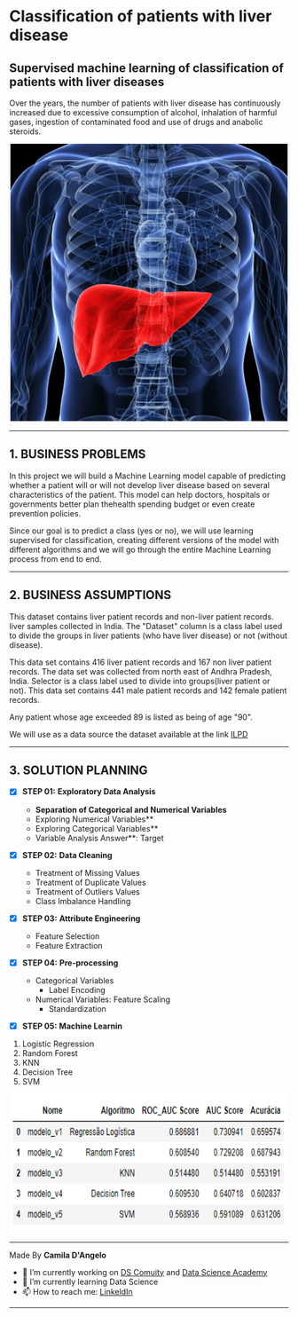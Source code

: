 # **Classification of patients with liver disease**

## Supervised machine learning of classification of patients with liver diseases

Over the years, the number of patients with liver disease has continuously increased due to excessive consumption of alcohol, inhalation of harmful gases, ingestion of contaminated food and use of drugs and anabolic steroids.

<div align="center">
<p float="left">
    <img src="/images/figado.jpg" width="500" height="500"/>
</p>
</div>

***
## 1. BUSINESS PROBLEMS

In this project we will build a Machine Learning model capable of predicting whether a patient will or will not develop liver disease based on several characteristics of the patient. This model can help doctors, hospitals or governments better plan thehealth spending budget or even create prevention policies.

Since our goal is to predict a class (yes or no), we will use learning supervised for classification, creating different versions of the model with different
algorithms and we will go through the entire Machine Learning process from end to end.

***
## 2. BUSINESS ASSUMPTIONS

This dataset contains liver patient records and non-liver patient records.
liver samples collected in India. The "Dataset" column is a class label used to divide the
groups in liver patients (who have liver disease) or not (without disease).

This data set contains 416 liver patient records and 167 non liver patient records.
The data set was collected from north east of Andhra Pradesh, India. Selector is a class label used to divide into groups(liver patient or not). 
This data set contains 441 male patient records and 142 female patient records.

Any patient whose age exceeded 89 is listed as being of age "90".

We will use as a data source the dataset available at the link [ILPD](https://archive.ics.uci.edu/ml/datasets/ILPD+(Indian+Liver+Patient+Dataset))

***
## 3. SOLUTION PLANNING

- [x] **STEP 01:** **Exploratory Data Analysis**
    * **Separation of Categorical and Numerical Variables**
    * Exploring Numerical Variables**
    * Exploring Categorical Variables**
    * Variable Analysis Answer**: Target

- [x] **STEP 02:** **Data Cleaning**
	* Treatment of Missing Values
	* Treatment of Duplicate Values
	* Treatment of Outliers Values
	* Class Imbalance Handling

- [x] **STEP 03:** **Attribute Engineering**
	* Feature Selection
	* Feature Extraction

- [x] **STEP 04:** **Pre-processing**
	* Categorical Variables
		- Label Encoding
	* Numerical Variables: Feature Scaling
		- Standardization

- [x] **STEP 05:** **Machine Learnin**
1. Logistic Regression
2. Random Forest
3. KNN
4. Decision Tree
5. SVM

<div align="center">
<p float="left">
    <img src="/images/models.png" width="500" height="250"/>
</p>
</div>

***

Made By **Camila D'Angelo**

- 🔭 I’m currently working on [DS Comuity](https://www.comunidadedatascience.com/) and [Data Science Academy](https://www.datascienceacademy.com.br/bundle/formacao-cientista-de-dados)
- 🌱 I’m currently learning Data Science
- 📫 How to reach me:  [LinkeldIn](https://www.linkedin.com/in/camiladangelotempesta/)

***
